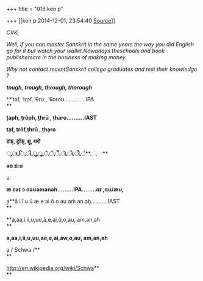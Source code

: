 +++
title = "018 ken p"

+++
[[ken p	2014-12-01, 23:54:40 [Source](https://groups.google.com/g/samskrita/c/sahtf-i5c-E)]]



*CVK,*



*Well, if you can master Sanskrit in the same years the way you did English go for it but watch your wallet.Nowadays theschools and book publishersare in the business of making money.*

*Why not contact recentSanskrit college graduates and test their knowledge ?*

  

***tough, trough, through, thorough***

**ˈtəf, ˈtrɔf, ˈθruː, ˈθəroʊ..............IPA  
**

**ṭaph, ṭrôph, ṭhrū , ṭharo..........IAST**

**tạf, trŏf,ṭhrū , ṭhạro**

**टफ्, ट्रॉफ्, थ्रू, थरो**  

  

**્,ા,િ,ી,ુ,ૂ,ૅ,ે,ૈ,ૉ,ો,ૌ,ં****,ં,ઃ**

**əɑ ɪiːʊ**

uː

**æ ɛəɪ ɔ oəʊəmənəh.........IPA........ɑɪ ,ɑʊ/æʊ,**

ạ**ā i ī u ū æ  e ai ô  o au aṁ an aḥ...........IAST  
**

**a,aa,i,ii,u,uu,ă,e,ai,ŏ,o,au, am,an,ah  
**

**a,aa,i,ii,u,uu,ae,e,ai,aw,o,au, am,an,ah**

ạ / Schwa /**  
**

<http://en.wikipedia.org/wiki/Schwa>**  
**

  

> 
> >   
> > 

